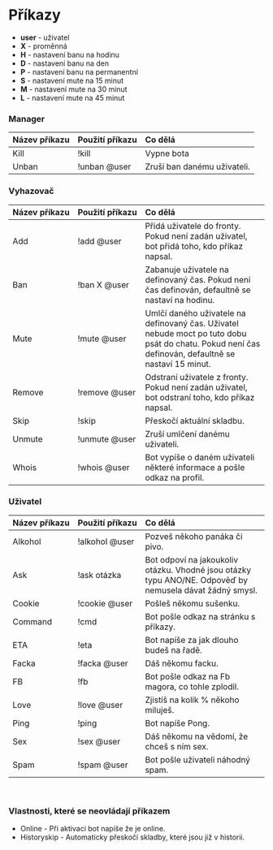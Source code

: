 # Příkazy

- **user** - uživatel
- **X** - proměnná
- **H** - nastavení banu na hodinu
- **D** - nastavení banu na den
- **P** - nastavení banu na permanentní
- **S** - nastavení mute na 15 minut
- **M** - nastavení mute na 30 minut
- **L** - nastavení mute na 45 minut 

### Manager
| Název příkazu | Použití příkazu | Co dělá |
|:-------|:--------|:--------|
| Kill | !kill | Vypne bota |
| Unban | !unban @user | Zruší ban danému uživateli. |

### Vyhazovač
| Název příkazu | Použití příkazu | Co dělá |
|:-------|:--------|:--------|
| Add | !add @user | Přidá uživatele do fronty. Pokud není zadán uživatel, bot přidá toho, kdo příkaz napsal. |
| Ban | !ban X @user | Zabanuje uživatele na definovaný čas. Pokud není čas definován, defaultně se nastaví na hodinu. |
| Mute | !mute @user | Umlčí daného uživatele na definovaný čas. Uživatel nebude moct po tuto dobu psát do chatu. Pokud není čas definován, defaultně se nastaví 15 minut. |
| Remove | !remove @user | Odstraní uživatele z fronty. Pokud není zadán uživatel, bot odstraní toho, kdo příkaz napsal. |
| Skip | !skip | Přeskočí aktuální skladbu. |
| Unmute | !unmute @user | Zruší umlčení danému uživateli. |
| Whois | !whois @user | Bot vypíše o daném uživateli některé informace a pošle odkaz na profil. |

### Uživatel
| Název příkazu | Použití příkazu | Co dělá |
|:-------|:--------|:--------|
| Alkohol | !alkohol @user | Pozveš někoho panáka či pivo. |
| Ask | !ask otázka | Bot odpoví na jakoukoliv otázku. Vhodné jsou otázky typu ANO/NE. Odpověď by nemusela dávat žádný smysl. |
| Cookie | !cookie @user | Pošleš někomu sušenku. |
| Command | !cmd | Bot pošle odkaz na stránku s příkazy. |
| ETA | !eta | Bot napíše za jak dlouho budeš na řadě. |
| Facka | !facka @user | Dáš někomu facku. |
| FB | !fb | Bot pošle odkaz na Fb magora, co tohle zplodil. |
| Love | !love @user | Zjistíš na kolik % někoho miluješ. |
| Ping | !ping | Bot napíše Pong. |
| Sex | !sex @user | Dáš někomu na vědomí, že chceš s ním sex. |
| Spam | !spam @user | Bot pošle uživateli náhodný spam. |

<br>  

### Vlastnosti, které se neovládají příkazem
- Online - Při aktivaci bot napíše že je online.
- Historyskip - Automaticky přeskočí skladby, které jsou již v historii.
